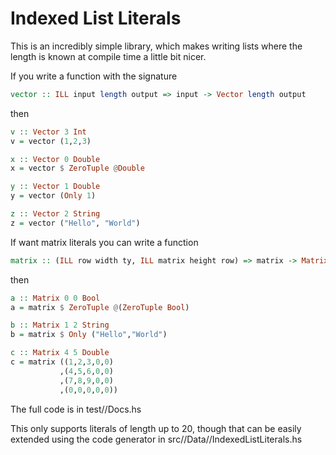 # Indexed List Literals

This is an incredibly simple library, which makes writing lists where the length is known at compile time a little bit nicer.

If you write a function with the signature
```haskell
vector :: ILL input length output => input -> Vector length output
```
then
```haskell
v :: Vector 3 Int
v = vector (1,2,3)

x :: Vector 0 Double
x = vector $ ZeroTuple @Double

y :: Vector 1 Double
y = vector (Only 1)

z :: Vector 2 String
z = vector ("Hello", "World")
```

If want matrix literals you can write a function
```haskell
matrix :: (ILL row width ty, ILL matrix height row) => matrix -> Matrix width height ty
```
then
```haskell
a :: Matrix 0 0 Bool
a = matrix $ ZeroTuple @(ZeroTuple Bool)

b :: Matrix 1 2 String
b = matrix $ Only ("Hello","World")

c :: Matrix 4 5 Double
c = matrix ((1,2,3,0,0)
           ,(4,5,6,0,0)
           ,(7,8,9,0,0)
           ,(0,0,0,0,0))
```
The full code is in test//Docs.hs

This only supports literals of length up to 20, though that can be easily extended using the code generator in src//Data//IndexedListLiterals.hs
